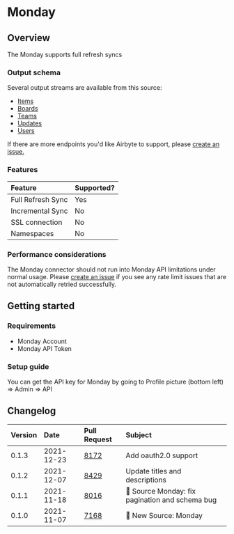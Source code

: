 # Monday

## Overview

The Monday supports full refresh syncs

### Output schema

Several output streams are available from this source:

* [Items](https://api.developer.monday.com/docs/items-queries)
* [Boards](https://api.developer.monday.com/docs/groups-queries#groups-queries)
* [Teams](https://api.developer.monday.com/docs/teams-queries)
* [Updates](https://api.developer.monday.com/docs/updates-queries)
* [Users](https://api.developer.monday.com/docs/users-queries-1)

If there are more endpoints you'd like Airbyte to support, please [create an issue.](https://github.com/airbytehq/airbyte/issues/new/choose)

### Features

| Feature | Supported? |
| :--- | :--- |
| Full Refresh Sync | Yes |
| Incremental Sync | No |
| SSL connection | No |
| Namespaces | No |

### Performance considerations

The Monday connector should not run into Monday API limitations under normal usage. Please [create an issue](https://github.com/airbytehq/airbyte/issues) if you see any rate limit issues that are not automatically retried successfully.

## Getting started

### Requirements

* Monday Account
* Monday API Token

### Setup guide

You can get the API key for Monday by going to Profile picture (bottom left) => Admin => API

## Changelog

| Version | Date | Pull Request | Subject |
| :--- | :--- | :--- | :--- |
| 0.1.3 | 2021-12-23 | [8172](https://github.com/airbytehq/airbyte/pull/8172) | Add oauth2.0 support |
| 0.1.2 | 2021-12-07 | [8429](https://github.com/airbytehq/airbyte/pull/8429) | Update titles and descriptions |
| 0.1.1 | 2021-11-18 | [8016](https://github.com/airbytehq/airbyte/pull/8016) | 🐛 Source Monday: fix pagination and schema bug |
| 0.1.0 | 2021-11-07 | [7168](https://github.com/airbytehq/airbyte/pull/7168) | 🎉 New Source: Monday |
